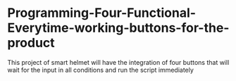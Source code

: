 # Programming-Four-Functional-Everytime-working-buttons-for-the-product
This project of smart helmet will have the integration of four buttons that will wait for the input in all conditions and run the script immediately
